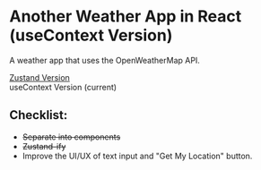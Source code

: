 # Another Weather App in React (useContext Version)
A weather app that uses the OpenWeatherMap API. 

[Zustand Version](https://github.com/jdichh/obligatory-weather-app-react) <br>
useContext Version (current)

## Checklist:
<ul>
  <li><strike>Separate into components</strike></li>
  <li><strike>Zustand-ify</strike></li>
  <li>Improve the UI/UX of text input and "Get My Location" button.</li>
</ul> 
